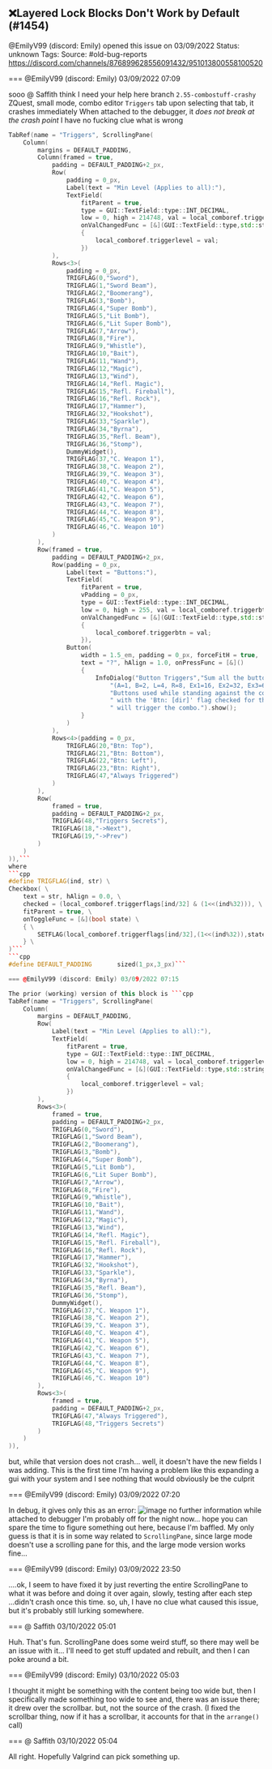 ## ❌Layered Lock Blocks Don't Work by Default (#1454)
@EmilyV99 (discord: Emily) opened this issue on 03/09/2022
Status: unknown
Tags: 
Source: #old-bug-reports https://discord.com/channels/876899628556091432/951013800558100520


=== @EmilyV99 (discord: Emily) 03/09/2022 07:09

sooo
@ Saffith think I need your help here
branch `2.55-combostuff-crashy`
ZQuest, small mode, combo editor
`Triggers` tab
upon selecting that tab, it crashes immediately
When attached to the debugger, it *does not break at the crash point*
I have no fucking clue what is wrong
```cpp
TabRef(name = "Triggers", ScrollingPane(
    Column(
        margins = DEFAULT_PADDING,
        Column(framed = true,
            padding = DEFAULT_PADDING+2_px,
            Row(
                padding = 0_px,
                Label(text = "Min Level (Applies to all):"),
                TextField(
                    fitParent = true,
                    type = GUI::TextField::type::INT_DECIMAL,
                    low = 0, high = 214748, val = local_comboref.triggerlevel,
                    onValChangedFunc = [&](GUI::TextField::type,std::string_view,int32_t val)
                    {
                        local_comboref.triggerlevel = val;
                    })
            ),
            Rows<3>(
                padding = 0_px,
                TRIGFLAG(0,"Sword"),
                TRIGFLAG(1,"Sword Beam"),
                TRIGFLAG(2,"Boomerang"),
                TRIGFLAG(3,"Bomb"),
                TRIGFLAG(4,"Super Bomb"),
                TRIGFLAG(5,"Lit Bomb"),
                TRIGFLAG(6,"Lit Super Bomb"),
                TRIGFLAG(7,"Arrow"),
                TRIGFLAG(8,"Fire"),
                TRIGFLAG(9,"Whistle"),
                TRIGFLAG(10,"Bait"),
                TRIGFLAG(11,"Wand"),
                TRIGFLAG(12,"Magic"),
                TRIGFLAG(13,"Wind"),
                TRIGFLAG(14,"Refl. Magic"),
                TRIGFLAG(15,"Refl. Fireball"),
                TRIGFLAG(16,"Refl. Rock"),
                TRIGFLAG(17,"Hammer"),
                TRIGFLAG(32,"Hookshot"),
                TRIGFLAG(33,"Sparkle"),
                TRIGFLAG(34,"Byrna"),
                TRIGFLAG(35,"Refl. Beam"),
                TRIGFLAG(36,"Stomp"),
                DummyWidget(),
                TRIGFLAG(37,"C. Weapon 1"),
                TRIGFLAG(38,"C. Weapon 2"),
                TRIGFLAG(39,"C. Weapon 3"),
                TRIGFLAG(40,"C. Weapon 4"),
                TRIGFLAG(41,"C. Weapon 5"),
                TRIGFLAG(42,"C. Weapon 6"),
                TRIGFLAG(43,"C. Weapon 7"),
                TRIGFLAG(44,"C. Weapon 8"),
                TRIGFLAG(45,"C. Weapon 9"),
                TRIGFLAG(46,"C. Weapon 10")
            )
        ),
        Row(framed = true,
            padding = DEFAULT_PADDING+2_px,
            Row(padding = 0_px,
                Label(text = "Buttons:"),
                TextField(
                    fitParent = true,
                    vPadding = 0_px,
                    type = GUI::TextField::type::INT_DECIMAL,
                    low = 0, high = 255, val = local_comboref.triggerbtn,
                    onValChangedFunc = [&](GUI::TextField::type,std::string_view,int32_t val)
                    {
                        local_comboref.triggerbtn = val;
                    }),
                Button(
                    width = 1.5_em, padding = 0_px, forceFitH = true,
                    text = "?", hAlign = 1.0, onPressFunc = [&]()
                    {
                        InfoDialog("Button Triggers","Sum all the buttons you want to be usable:\n"
                            "(A=1, B=2, L=4, R=8, Ex1=16, Ex2=32, Ex3=64, Ex4=128)\n"
                            "Buttons used while standing against the combo from a direction"
                            " with the 'Btn: [dir]' flag checked for that side"
                            " will trigger the combo.").show();
                    }
                )
            ),
            Rows<4>(padding = 0_px,
                TRIGFLAG(20,"Btn: Top"),
                TRIGFLAG(21,"Btn: Bottom"),
                TRIGFLAG(22,"Btn: Left"),
                TRIGFLAG(23,"Btn: Right"),
                TRIGFLAG(47,"Always Triggered")
            )
        ),
        Row(
            framed = true,
            padding = DEFAULT_PADDING+2_px,
            TRIGFLAG(48,"Triggers Secrets"),
            TRIGFLAG(18,"->Next"),
            TRIGFLAG(19,"->Prev")
        )
    )
)),```
where
```cpp
#define TRIGFLAG(ind, str) \
Checkbox( \
    text = str, hAlign = 0.0, \
    checked = (local_comboref.triggerflags[ind/32] & (1<<(ind%32))), \
    fitParent = true, \
    onToggleFunc = [&](bool state) \
    { \
        SETFLAG(local_comboref.triggerflags[ind/32],(1<<(ind%32)),state); \
    } \
)```
```cpp
#define DEFAULT_PADDING       sized(1_px,3_px)```

=== @EmilyV99 (discord: Emily) 03/09/2022 07:15

The prior (working) version of this block is ```cpp
TabRef(name = "Triggers", ScrollingPane(
    Column(
        margins = DEFAULT_PADDING,
        Row(
            Label(text = "Min Level (Applies to all):"),
            TextField(
                fitParent = true,
                type = GUI::TextField::type::INT_DECIMAL,
                low = 0, high = 214748, val = local_comboref.triggerlevel,
                onValChangedFunc = [&](GUI::TextField::type,std::string_view,int32_t val)
                {
                    local_comboref.triggerlevel = val;
                })
        ),
        Rows<3>(
            framed = true,
            padding = DEFAULT_PADDING+2_px,
            TRIGFLAG(0,"Sword"),
            TRIGFLAG(1,"Sword Beam"),
            TRIGFLAG(2,"Boomerang"),
            TRIGFLAG(3,"Bomb"),
            TRIGFLAG(4,"Super Bomb"),
            TRIGFLAG(5,"Lit Bomb"),
            TRIGFLAG(6,"Lit Super Bomb"),
            TRIGFLAG(7,"Arrow"),
            TRIGFLAG(8,"Fire"),
            TRIGFLAG(9,"Whistle"),
            TRIGFLAG(10,"Bait"),
            TRIGFLAG(11,"Wand"),
            TRIGFLAG(12,"Magic"),
            TRIGFLAG(13,"Wind"),
            TRIGFLAG(14,"Refl. Magic"),
            TRIGFLAG(15,"Refl. Fireball"),
            TRIGFLAG(16,"Refl. Rock"),
            TRIGFLAG(17,"Hammer"),
            TRIGFLAG(32,"Hookshot"),
            TRIGFLAG(33,"Sparkle"),
            TRIGFLAG(34,"Byrna"),
            TRIGFLAG(35,"Refl. Beam"),
            TRIGFLAG(36,"Stomp"),
            DummyWidget(),
            TRIGFLAG(37,"C. Weapon 1"),
            TRIGFLAG(38,"C. Weapon 2"),
            TRIGFLAG(39,"C. Weapon 3"),
            TRIGFLAG(40,"C. Weapon 4"),
            TRIGFLAG(41,"C. Weapon 5"),
            TRIGFLAG(42,"C. Weapon 6"),
            TRIGFLAG(43,"C. Weapon 7"),
            TRIGFLAG(44,"C. Weapon 8"),
            TRIGFLAG(45,"C. Weapon 9"),
            TRIGFLAG(46,"C. Weapon 10")
        ),
        Rows<3>(
            framed = true,
            padding = DEFAULT_PADDING+2_px,
            TRIGFLAG(47,"Always Triggered"),
            TRIGFLAG(48,"Triggers Secrets")
        )
    )
)),
```
but, while that version does not crash... well, it doesn't have the new fields I was adding.
This is the first time I'm having a problem like this expanding a gui with your system
and I see nothing that would obviously be the culprit

=== @EmilyV99 (discord: Emily) 03/09/2022 07:20

In debug, it gives only this as an error:
![image](https://cdn.discordapp.com/attachments/951013800558100520/951016554915586048/unknown.png?ex=65e8192f&is=65d5a42f&hm=a935ef0a35761704f050c7163c26ba378ffa025d11cb0b4c4ba07bb211a3999d&)
no further information while attached to debugger
I'm probably off for the night now... hope you can spare the time to figure something out here, because I'm baffled.
My only guess is that it is in some way related to `ScrollingPane`, since large mode doesn't use a scrolling pane for this, and the large mode version works fine...

=== @EmilyV99 (discord: Emily) 03/09/2022 23:50

....ok, I seem to have fixed it
by just
reverting the entire ScrollingPane to what it was before
and doing it over again, slowly, testing after each step
...didn't crash once this time.
so, uh, I have no clue what caused this issue, but it's probably still lurking somewhere.

=== @ Saffith 03/10/2022 05:01

Huh. That's fun.
ScrollingPane does some weird stuff, so there may well be an issue with it...
I'll need to get stuff updated and rebuilt, and then I can poke around a bit.

=== @EmilyV99 (discord: Emily) 03/10/2022 05:03

I thought it might be something with the content being too wide
but, then I specifically made something too wide to see
and, there was an issue there; it drew over the scrollbar.
but, not the source of the crash.
(I fixed the scrollbar thing, now if it has a scrollbar, it accounts for that in the `arrange()` call)

=== @ Saffith 03/10/2022 05:04

All right. Hopefully Valgrind can pick something up.
